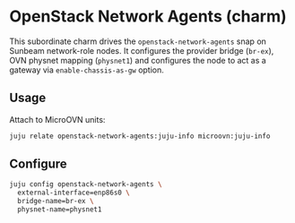 # OpenStack Network Agents (charm)

This subordinate charm drives the `openstack-network-agents` snap on
Sunbeam network-role nodes. It configures the provider bridge (`br-ex`),
OVN physnet mapping (`physnet1`) and configures the node to act as
a gateway via `enable-chassis-as-gw` option.

## Usage

Attach to MicroOVN units:

```bash
juju relate openstack-network-agents:juju-info microovn:juju-info
```

## Configure

```bash
juju config openstack-network-agents \
  external-interface=enp86s0 \
  bridge-name=br-ex \
  physnet-name=physnet1
```
